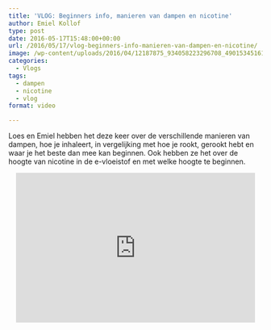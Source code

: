 ```yaml
---
title: 'VLOG: Beginners info, manieren van dampen en nicotine'
author: Emiel Kollof
type: post
date: 2016-05-17T15:48:00+00:00
url: /2016/05/17/vlog-beginners-info-manieren-van-dampen-en-nicotine/
image: /wp-content/uploads/2016/04/12187875_934058223296708_490153451613454867_n-e1459794113809.jpg
categories:
  - Vlogs
tags:
  - dampen
  - nicotine
  - vlog
format: video

---
```

Loes en Emiel hebben het deze keer over de verschillende manieren van dampen, hoe je inhaleert, in vergelijking met hoe je rookt, gerookt hebt en waar je het beste dan mee kan beginnen. Ook hebben ze het over de hoogte van nicotine in de e-vloeistof en met welke hoogte te beginnen.

<span class="embed-youtube" style="text-align:center; display: block;"><iframe class='youtube-player' type='text/html' width='474' height='297' src='https://www.youtube.com/embed/-W9rGGSUuIo?version=3&#038;rel=1&#038;fs=1&#038;autohide=2&#038;showsearch=0&#038;showinfo=1&#038;iv_load_policy=1&#038;wmode=transparent' allowfullscreen='true' style='border:0;'></iframe></span>